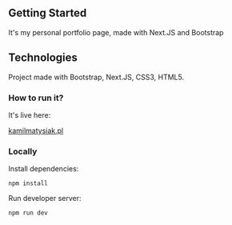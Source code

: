 
## Getting Started

It's my personal portfolio page, made with Next.JS and Bootstrap

## Technologies 
Project made with Bootstrap, Next.JS, CSS3, HTML5.
### How to run it?
It's live here:

[kamilmatysiak.pl](https://www.kamilmatysiak.pl/)

### Locally
Install dependencies:
```
npm install
```

Run developer server:

```
npm run dev
```
